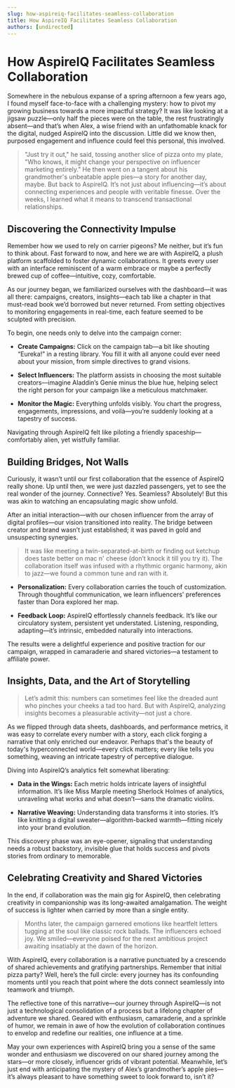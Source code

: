 ```yaml
---
slug: how-aspireiq-facilitates-seamless-collaboration
title: How AspireIQ Facilitates Seamless Collaboration
authors: [undirected]
---
```



# How AspireIQ Facilitates Seamless Collaboration

Somewhere in the nebulous expanse of a spring afternoon a few years ago, I found myself face-to-face with a challenging mystery: how to pivot my growing business towards a more impactful strategy? It was like looking at a jigsaw puzzle—only half the pieces were on the table, the rest frustratingly absent—and that’s when Alex, a wise friend with an unfathomable knack for the digital, nudged AspireIQ into the discussion. Little did we know then, purposed engagement and influence could feel this personal, this involved.

> "Just try it out," he said, tossing another slice of pizza onto my plate, "Who knows, it might change your perspective on influencer marketing entirely." He then went on a tangent about his grandmother's unbeatable apple pies—a story for another day, maybe. But back to AspireIQ. It’s not just about influencing—it’s about connecting experiences and people with veritable finesse. Over the weeks, I learned what it means to transcend transactional relationships.

## Discovering the Connectivity Impulse

Remember how we used to rely on carrier pigeons? Me neither, but it’s fun to think about. Fast forward to now, and here we are with AspireIQ, a plush platform scaffolded to foster dynamic collaborations. It greets every user with an interface reminiscent of a warm embrace or maybe a perfectly brewed cup of coffee—intuitive, cozy, comfortable.

As our journey began, we familiarized ourselves with the dashboard—it was all there: campaigns, creators, insights—each tab like a chapter in that must-read book we’d borrowed but never returned. From setting objectives to monitoring engagements in real-time, each feature seemed to be sculpted with precision. 

To begin, one needs only to delve into the campaign corner:

- **Create Campaigns:** Click on the campaign tab—a bit like shouting “Eureka!” in a resting library. You fill it with all anyone could ever need about your mission, from simple directives to grand visions.
  
- **Select Influencers:** The platform assists in choosing the most suitable creators—imagine Aladdin’s Genie minus the blue hue, helping select the right person for your campaign like a meticulous matchmaker.
  
- **Monitor the Magic:** Everything unfolds visibly. You chart the progress, engagements, impressions, and voilà—you’re suddenly looking at a tapestry of success.

Navigating through AspireIQ felt like piloting a friendly spaceship—comfortably alien, yet wistfully familiar.

## Building Bridges, Not Walls

Curiously, it wasn’t until our first collaboration that the essence of AspireIQ really shone. Up until then, we were just dazzled passengers, yet to see the real wonder of the journey. Connective? Yes. Seamless? Absolutely! But this was akin to watching an encapsulating magic show unfold.

After an initial interaction—with our chosen influencer from the array of digital profiles—our vision transitioned into reality. The bridge between creator and brand wasn’t just established; it was paved in gold and unsuspecting synergies. 

> It was like meeting a twin-separated-at-birth or finding out ketchup does taste better on mac n' cheese (don’t knock it till you try it). The collaboration itself was infused with a rhythmic organic harmony, akin to jazz—we found a common tune and ran with it.

- **Personalization:** Every collaboration carries the touch of customization. Through thoughtful communication, we learn influencers' preferences faster than Dora explored her map.

- **Feedback Loop:** AspireIQ effortlessly channels feedback. It’s like our circulatory system, persistent yet understated. Listening, responding, adapting—it’s intrinsic, embedded naturally into interactions.

The results were a delightful experience and positive traction for our campaign, wrapped in camaraderie and shared victories—a testament to affiliate power.

## Insights, Data, and the Art of Storytelling

> Let’s admit this: numbers can sometimes feel like the dreaded aunt who pinches your cheeks a tad too hard. But with AspireIQ, analyzing insights becomes a pleasurable activity—not just a chore.

As we flipped through data sheets, dashboards, and performance metrics, it was easy to correlate every number with a story, each click forging a narrative that only enriched our endeavor. Perhaps that's the beauty of today's hyperconnected world—every click matters; every like tells you something, weaving an intricate tapestry of perceptive dialogue.

Diving into AspireIQ’s analytics felt somewhat liberating:

- **Data in the Wings:** Each metric holds intricate layers of insightful information. It’s like Miss Marple meeting Sherlock Holmes of analytics, unraveling what works and what doesn’t—sans the dramatic violins.
  
- **Narrative Weaving:** Understanding data transforms it into stories. It’s like knitting a digital sweater—algorithm-backed warmth—fitting nicely into your brand evolution.

This discovery phase was an eye-opener, signaling that understanding needs a robust backstory, invisible glue that holds success and pivots stories from ordinary to memorable.

## Celebrating Creativity and Shared Victories

In the end, if collaboration was the main gig for AspireIQ, then celebrating creativity in companionship was its long-awaited amalgamation. The weight of success is lighter when carried by more than a single entity. 

> Months later, the campaign garnered emotions like heartfelt letters tugging at the soul like classic rock ballads. The influencers echoed joy. We smiled—everyone poised for the next ambitious project awaiting insatiably at the dawn of the horizon.

With AspireIQ, every collaboration is a narrative punctuated by a crescendo of shared achievements and gratifying partnerships. Remember that initial pizza party? Well, here’s the full circle: every journey has its confounding moments until you reach that point where the dots connect seamlessly into teamwork and triumph.

The reflective tone of this narrative—our journey through AspireIQ—is not just a technological consolidation of a process but a lifelong chapter of adventure we shared. Geared with enthusiasm, camaraderie, and a sprinkle of humor, we remain in awe of how the evolution of collaboration continues to envelop and redefine our realities, one influence at a time.

May your own experiences with AspireIQ bring you a sense of the same wonder and enthusiasm we discovered on our shared journey among the stars—or more closely, influencer grids of vibrant potential. Meanwhile, let’s just end with anticipating the mystery of Alex’s grandmother’s apple pies—it’s always pleasant to have something sweet to look forward to, isn’t it?